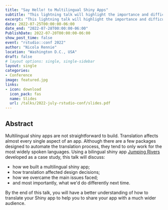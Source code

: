 ```yaml
---
title: "Say Hello! to Multilingual Shiny Apps"
subtitle: "This lightning talk will highlight the importance and difficulties of building {shiny} apps in multiple languages."
excerpt: "This lightning talk will highlight the importance and difficulties of building {shiny} apps in multiple languages."
date: 2022-07-25T00:00:00-06:00
date_end: "2022-07-28T00:00:00-06:00"
PublishDate: 2022-07-20T00:00:00-06:00
show_post_time: false
event: "rstudio::conf 2022"
author: "Nicola Rennie"
location: "Washington D.C., USA"
draft: false
# layout options: single, single-sidebar
layout: single
categories:
- Conference
image: featured.jpg
links:
- icon: download
  icon_pack: fas
  name: Slides
  url: /talks/2022-july-rstudio-conf/slides.pdf
---
```


## Abstract

Multilingual shiny apps are not straightforward to build. Translation affects almost every single aspect of an app. Although there are a few packages designed to automate the translation process, they tend to only work for the most widely spoken languages.
Using a bilingual shiny app [Jumping Rivers](https://www.jumpingrivers.com/) developed as a case study, this talk will discuss:

* how we built a multilingual shiny app;
* how translation affected design decisions;
* how we overcame the main issues faced;
* and most importantly, what we'd do differently next time.

By the end of this talk, you will have a better understanding of how to translate your Shiny app to help you to share your app with a much wider audience.